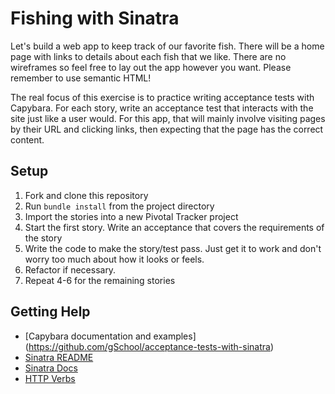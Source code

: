 # Fishing with Sinatra

Let's build a web app to keep track of our favorite fish. There will be a home page
with links to details about each fish that we like. There are no wireframes so feel
free to lay out the app however you want. Please remember to use semantic HTML!

The real focus of this exercise is to practice writing acceptance tests with Capybara.
For each story, write an acceptance test that interacts with the site just like a
user would. For this app, that will mainly involve visiting pages by their URL and
clicking links, then expecting that the page has the correct content.

## Setup

1. Fork and clone this repository
1. Run `bundle install` from the project directory
1. Import the stories into a new Pivotal Tracker project
1. Start the first story. Write an acceptance that covers the requirements of the story
1. Write the code to make the story/test pass. Just get it to work and don't worry too much about how it looks or feels.
1. Refactor if necessary.
1. Repeat 4-6 for the remaining stories

## Getting Help

* [Capybara documentation and examples] (https://github.com/gSchool/acceptance-tests-with-sinatra)
* [Sinatra README](http://www.sinatrarb.com/intro.html)
* [Sinatra Docs](http://www.sinatrarb.com/documentation.html)
* [HTTP Verbs](https://en.wikipedia.org/wiki/Hypertext_Transfer_Protocol#Request_methods)
